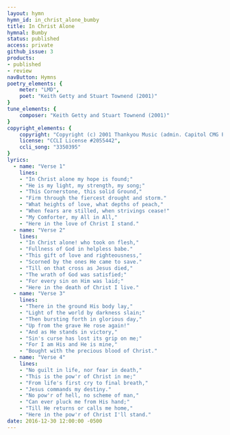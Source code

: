 ```yaml
---
layout: hymn
hymn_id: in_christ_alone_bumby
title: In Christ Alone
hymnal: Bumby
status: published
access: private
github_issue: 3
products:
- published
- review
navButton: Hymns
poetry_elements: {
    meter: "LMD",
    poet: "Keith Getty and Stuart Townend (2001)"
}
tune_elements: {
    composer: "Keith Getty and Stuart Townend (2001)"
}
copyright_elements: {
    copyright: "Copyright (c) 2001 Thankyou Music (admin. Capitol CMG Publishing)",
    license: "CCLI License #2055442",
    ccli_song: "3350395"
}
lyrics:
  - name: "Verse 1"
    lines:
    - "In Christ alone my hope is found;"
    - "He is my light, my strength, my song;"
    - "This Cornerstone, this solid Ground,"
    - "Firm through the fiercest drought and storm."
    - "What heights of love, what depths of peach,"
    - "When fears are stilled, when strivings cease!"
    - "My Comforter, my All in All,"
    - "Here in the love of Christ I stand."
  - name: "Verse 2"
    lines:
    - "In Christ alone! who took on flesh,"
    - "Fullness of God in helpless babe."
    - "This gift of love and righteousness,"
    - "Scorned by the ones He came to save."
    - "Till on that cross as Jesus died,"
    - "The wrath of God was satisfied;"
    - "For every sin on Him was laid;"
    - "Here in the death of Christ I live."
  - name: "Verse 3"
    lines:
    - "There in the ground His body lay,"
    - "Light of the world by darkness slain;"
    - "Then bursting forth in glorious day,"
    - "Up from the grave He rose again!"
    - "And as He stands in victory,"
    - "Sin's curse has lost its grip on me;"
    - "For I am His and He is mine,"
    - "Bought with the precious blood of Christ."
  - name: "Verse 4"
    lines:
    - "No guilt in life, nor fear in death,"
    - "This is the pow'r of Christ in me;"
    - "From life's first cry to final breath,"
    - "Jesus commands my destiny."
    - "No pow'r of hell, no scheme of man,"
    - "Can ever pluck me from His hand;"
    - "Till He returns or calls me home,"
    - "Here in the pow'r of Christ I'll stand."
date: 2016-12-30 12:00:00 -0500
---
```

